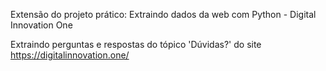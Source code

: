 
Extensão do projeto prático: Extraindo dados da web com Python - Digital Innovation One

Extraindo perguntas e respostas do tópico 'Dúvidas?' do site https://digitalinnovation.one/